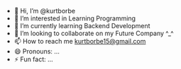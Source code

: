 - 👋 Hi, I’m @kurtborbe
- 👀 I’m interested in Learning Programming
- 🌱 I’m currently learning Backend Development
- 💞️ I’m looking to collaborate on my Future Company ^_^
- 📫 How to reach me kurtborbe15@gmail.com
- 😄 Pronouns: ...
- ⚡ Fun fact: ...

<!---
kurtborbe/kurtborbe is a ✨ special ✨ repository because its `README.md` (this file) appears on your GitHub profile.
You can click the Preview link to take a look at your changes.
--->
